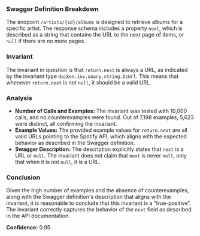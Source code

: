 ### Swagger Definition Breakdown

The endpoint `/artists/{id}/albums` is designed to retrieve albums for a specific artist. The response schema includes a property `next`, which is described as a string that contains the URL to the next page of items, or `null` if there are no more pages.

### Invariant

The invariant in question is that `return.next` is always a URL, as indicated by the invariant type `daikon.inv.unary.string.IsUrl`. This means that whenever `return.next` is not `null`, it should be a valid URL.

### Analysis

- **Number of Calls and Examples:** The invariant was tested with 10,000 calls, and no counterexamples were found. Out of 7,198 examples, 5,623 were distinct, all confirming the invariant.
- **Example Values:** The provided example values for `return.next` are all valid URLs pointing to the Spotify API, which aligns with the expected behavior as described in the Swagger definition.
- **Swagger Description:** The description explicitly states that `next` is a URL or `null`. The invariant does not claim that `next` is never `null`, only that when it is not `null`, it is a URL.

### Conclusion

Given the high number of examples and the absence of counterexamples, along with the Swagger definition's description that aligns with the invariant, it is reasonable to conclude that this invariant is a "true-positive". The invariant correctly captures the behavior of the `next` field as described in the API documentation.

**Confidence:** 0.95
